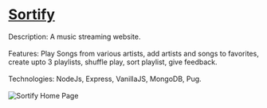 # [Sortify](https://sortify-1.herokuapp.com/)
Description: A music streaming website.<br/><br/>
Features: Play Songs from various artists, add artists and songs to favorites, create upto 3 playlists, shuffle play, sort playlist, give feedback.<br/><br/>
Technologies: NodeJs, Express, VanillaJS, MongoDB, Pug.<br/><br/>
![Sortify Home Page](https://firebasestorage.googleapis.com/v0/b/sortify-1.appspot.com/o/Sortify%20Home%20Page.png?alt=media&token=ff197d9b-2c9b-47c6-9861-b5a152422dd0)
